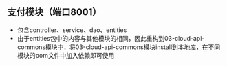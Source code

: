 ## 支付模块（端口8001）

- 包含controller、service、dao、entities
- 由于entities包中的内容与其他模块的相同，因此重构到03-cloud-api-commons模块中，将03-cloud-api-commons模块install到本地库，在不同模块的pom文件中加入依赖即可使用

